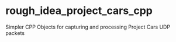 # rough_idea_project_cars_cpp
Simpler CPP Objects for capturing and processing Project Cars UDP packets 
